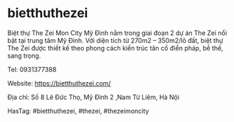 # bietthuthezei
Biệt thự The Zei Mon City Mỹ Đình nằm trong giai đoạn 2 dự án The Zei nổi bật tại trung tâm Mỹ Đình. Với diện tích từ 270m2 – 350m2/lô đất, biệt thự The Zei được thiết kế theo phong cách kiến trúc tân cổ điển pháp, bề thế, sang trọng.

Tel:  0931377388

Website: https://bietthuthezei.com/

Địa chỉ: Số 8 Lê Đức Thọ, Mỹ Đình 2 ,Nam Từ Liêm, Hà Nội

HasTag: #bietthuthezei, #thezei, #thezeimoncity
